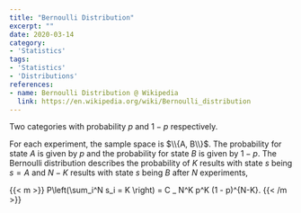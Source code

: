 ```yaml
---
title: "Bernoulli Distribution"
excerpt: ""
date: 2020-03-14
category:
- 'Statistics'
tags:
- 'Statistics'
- 'Distributions'
references:
- name: Bernoulli Distribution @ Wikipedia
  link: https://en.wikipedia.org/wiki/Bernoulli_distribution
---
```


Two categories with probability $p$ and $1-p$ respectively.

For each experiment, the sample space is $\\{A, B\\}$. The probability for state $A$ is given by $p$ and the probability for state $B$ is given by $1-p$. The Bernoulli distribution describes the probability of $K$ results with state $s$ being $s=A$ and $N-K$ results with state $s$ being $B$ after $N$ experiments,

{{< m >}}
P\left(\sum_i^N s_i = K \right) = C _ N^K p^K (1 - p)^{N-K}.
{{< /m >}}